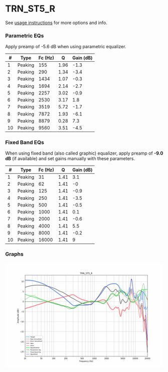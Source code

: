 # TRN_ST5_R
See [usage instructions](https://github.com/jaakkopasanen/AutoEq#usage) for more options and info.

### Parametric EQs
Apply preamp of -5.6 dB when using parametric equalizer.

|   # | Type    |   Fc (Hz) |    Q |   Gain (dB) |
|-----|---------|-----------|------|-------------|
|   1 | Peaking |       155 | 1.96 |        -1.3 |
|   2 | Peaking |       290 | 1.34 |        -3.4 |
|   3 | Peaking |      1434 | 1.07 |        -0.3 |
|   4 | Peaking |      1694 | 2.14 |        -2.7 |
|   5 | Peaking |      2257 | 3.02 |        -0.9 |
|   6 | Peaking |      2530 | 3.17 |         1.8 |
|   7 | Peaking |      3519 | 5.72 |        -1.7 |
|   8 | Peaking |      7872 | 1.93 |        -6.1 |
|   9 | Peaking |      8879 | 0.28 |         7.3 |
|  10 | Peaking |      9560 | 3.51 |        -4.5 |

### Fixed Band EQs
When using fixed band (also called graphic) equalizer, apply preamp of **-9.0 dB** (if available) and set gains manually with these parameters.

|   # | Type    |   Fc (Hz) |    Q |   Gain (dB) |
|-----|---------|-----------|------|-------------|
|   1 | Peaking |        31 | 1.41 |         3.1 |
|   2 | Peaking |        62 | 1.41 |        -0   |
|   3 | Peaking |       125 | 1.41 |        -0.9 |
|   4 | Peaking |       250 | 1.41 |        -3.5 |
|   5 | Peaking |       500 | 1.41 |        -0.5 |
|   6 | Peaking |      1000 | 1.41 |         0.1 |
|   7 | Peaking |      2000 | 1.41 |        -0.6 |
|   8 | Peaking |      4000 | 1.41 |         5.5 |
|   9 | Peaking |      8000 | 1.41 |        -0.2 |
|  10 | Peaking |     16000 | 1.41 |         9   |

### Graphs
![](./TRN_ST5_R.png)
